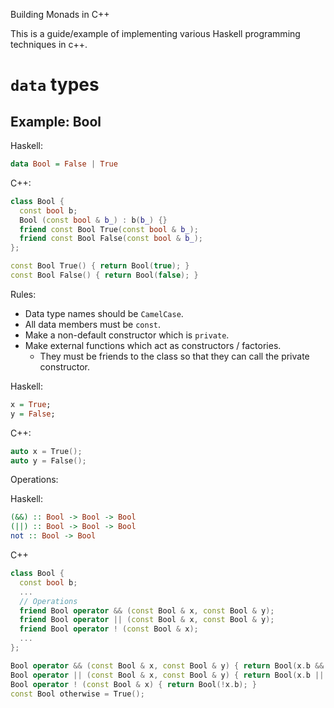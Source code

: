 Building Monads in C++

This is a guide/example of implementing various Haskell programming techniques in c++.

`data` types
===

Example: Bool
---
Haskell:

``` haskell
data Bool = False | True
```

C++:

``` c++
class Bool {
  const bool b;
  Bool (const bool & b_) : b(b_) {}
  friend const Bool True(const bool & b_);
  friend const Bool False(const bool & b_);
};

const Bool True() { return Bool(true); }
const Bool False() { return Bool(false); }
```

Rules:
* Data type names should be `CamelCase`.
* All data members must be `const`.
* Make a non-default constructor which is `private`.
* Make external functions which act as constructors / factories.
    * They must be friends to the class so that they can call the private constructor.

Haskell:
``` haskell
x = True;
y = False;
```

C++:
``` c++
auto x = True();
auto y = False();
```

Operations:

Haskell:
``` haskell
(&&) :: Bool -> Bool -> Bool
(||) :: Bool -> Bool -> Bool
not :: Bool -> Bool
```
C++
``` c++
class Bool {
  const bool b;
  ...
  // Operations
  friend Bool operator && (const Bool & x, const Bool & y);
  friend Bool operator || (const Bool & x, const Bool & y);
  friend Bool operator ! (const Bool & x);
  ...
};

Bool operator && (const Bool & x, const Bool & y) { return Bool(x.b && y.b); }
Bool operator || (const Bool & x, const Bool & y) { return Bool(x.b || y.b); }
Bool operator ! (const Bool & x) { return Bool(!x.b); }
const Bool otherwise = True();
```

